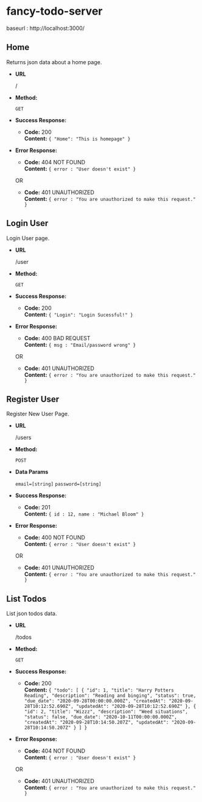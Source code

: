 # fancy-todo-server

baseurl : http://localhost:3000/

**Home**
----
  Returns json data about a home page.

* **URL**

  /

* **Method:**

  `GET`


* **Success Response:**

  * **Code:** 200 <br />
    **Content:** `{ "Home": "This is homepage" }`
 
* **Error Response:**

  * **Code:** 404 NOT FOUND <br />
    **Content:** `{ error : "User doesn't exist" }`

  OR

  * **Code:** 401 UNAUTHORIZED <br />
    **Content:** `{ error : "You are unauthorized to make this request." }`

**Login User**
----
  Login User page.

* **URL**

  /user

* **Method:**

  `GET`

* **Success Response:**

  * **Code:** 200 <br />
    **Content:** `{ "Login": "Login Sucessful!" }`
 
* **Error Response:**

  * **Code:** 400 BAD REQUEST <br />
    **Content:** `{ msg : "Email/password wrong" }`

  OR

  * **Code:** 401 UNAUTHORIZED <br />
    **Content:** `{ error : "You are unauthorized to make this request." }`


**Register User**
----
  Register New User Page.

* **URL**

  /users

* **Method:**

  `POST`



* **Data Params**

  `email=[string]`
  `password=[string]`

* **Success Response:**

  * **Code:** 201 <br />
    **Content:** `{ id : 12, name : "Michael Bloom" }`
 
* **Error Response:**

  * **Code:** 400 NOT FOUND <br />
    **Content:** `{ error : "User doesn't exist" }`

  OR

  * **Code:** 401 UNAUTHORIZED <br />
    **Content:** `{ error : "You are unauthorized to make this request." }`



**List Todos**
----
  List json todos data.

* **URL**

  /todos

* **Method:**

  `GET`


* **Success Response:**

  * **Code:** 200 <br />
    **Content:** `{
    "todo": [
        {
            "id": 1,
            "title": "Harry Potters Reading",
            "description": "Reading and binging",
            "status": true,
            "due_date": "2020-09-28T00:00:00.000Z",
            "createdAt": "2020-09-28T10:12:52.690Z",
            "updatedAt": "2020-09-28T10:12:52.690Z"
        },
        {
            "id": 2,
            "title": "Wizzz",
            "description": "Weed situations",
            "status": false,
            "due_date": "2020-10-11T00:00:00.000Z",
            "createdAt": "2020-09-28T10:14:50.207Z",
            "updatedAt": "2020-09-28T10:14:50.207Z"
        }
    ]
}`
 
* **Error Response:**

  * **Code:** 404 NOT FOUND <br />
    **Content:** `{ error : "User doesn't exist" }`

  OR

  * **Code:** 401 UNAUTHORIZED <br />
    **Content:** `{ error : "You are unauthorized to make this request." }`

